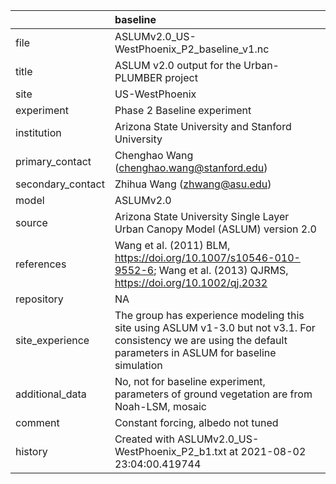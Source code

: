 |                   | baseline                                                                                                                                                          |
|:------------------|:------------------------------------------------------------------------------------------------------------------------------------------------------------------|
| file              | ASLUMv2.0_US-WestPhoenix_P2_baseline_v1.nc                                                                                                                        |
| title             | ASLUM v2.0 output for the Urban-PLUMBER project                                                                                                                   |
| site              | US-WestPhoenix                                                                                                                                                    |
| experiment        | Phase 2 Baseline experiment                                                                                                                                       |
| institution       | Arizona State University and Stanford University                                                                                                                  |
| primary_contact   | Chenghao Wang (chenghao.wang@stanford.edu)                                                                                                                        |
| secondary_contact | Zhihua Wang (zhwang@asu.edu)                                                                                                                                      |
| model             | ASLUMv2.0                                                                                                                                                         |
| source            | Arizona State University Single Layer Urban Canopy Model (ASLUM) version 2.0                                                                                      |
| references        | Wang et al. (2011) BLM, https://doi.org/10.1007/s10546-010-9552-6; Wang et al. (2013) QJRMS, https://doi.org/10.1002/qj.2032                                      |
| repository        | NA                                                                                                                                                                |
| site_experience   | The group has experience modeling this site using ASLUM v1-3.0 but not v3.1. For consistency we are using the default parameters in ASLUM for baseline simulation |
| additional_data   | No, not for baseline experiment, parameters of ground vegetation are from Noah-LSM, mosaic                                                                        |
| comment           | Constant forcing, albedo not tuned                                                                                                                                |
| history           | Created with ASLUMv2.0_US-WestPhoenix_P2_b1.txt at 2021-08-02 23:04:00.419744                                                                                     |

